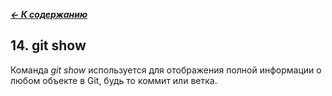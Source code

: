 [***<- К содержанию***](./readme.md)

## 14. git show

Команда _git show_ используется для отображения полной информации о любом объекте в Git, будь то коммит или ветка. 